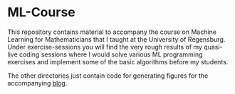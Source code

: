 # ML-Course
This repository contains material to accompany the course on Machine Learning for Mathematicians that I taught at the University of Regensburg. Under exercise-sessions you will find the very rough results of my quasi-live coding sessions where I would solve various ML programming exercises and implement some of the basic algorithms before my students. 

The other directories just contain code for generating figures for the accompanying [blog](http://nullplug.org/ML-Blog/).
